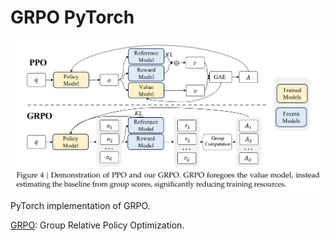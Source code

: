 # GRPO PyTorch

<p align="center">
  <img src="GRPO.png" alt="GRPO" style="display:block; margin:auto; width:750px;" />
</p>

PyTorch implementation of GRPO.

[GRPO](https://arxiv.org/abs/2402.03300): Group Relative Policy Optimization.

